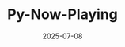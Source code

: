 ---
title: 'Py-Now-Playing'
date: 2025-07-08
description: "A Python Library to get the Currently Playing media from Windows's Global System Media Transport Controls (GSMTC)"
link: https://py-now-playing.readthedocs.io/en/rewrite-2/README.html
github: https://github.com/ABUCKY0/py-now-playing
devicons: ['python', 'windows11']
---